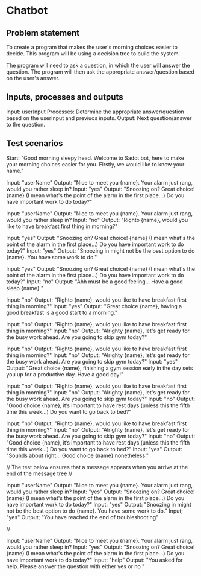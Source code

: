 # Chatbot

## Problem statement

To create a program that makes the user's morning choices easier to decide. This program will be using a decision tree to build the system.

The program will need to ask a question, in which the user will answer the question. The program will then ask the appropriate answer/question based on the user's answer.

## Inputs, processes and outputs

Input: userInput
Processes: Determine the appropriate answer/question based on the userInput and previuos inputs.
Output: Next question/answer to the question.

## Test scenarios

Start: "Good morning sleepy head.
Welcome to Sadot bot, here to make your morning choices easier for you.
Firstly, we would like to know your name."

Input: "userName"
Output: "Nice to meet you {name}. Your alarm just rang, would you rather sleep in?
Input: "yes"
Output: "Snoozing on? Great choice! {name}
(I mean what's the point of the alarm in the first place...)
Do you have important work to do today?"

Input: "userName"
Output: "Nice to meet you {name}. Your alarm just rang, would you rather sleep in?
Input: "no"
Output: "Righto {name}, would you like to have breakfast first thing in morning?"

Input: "yes"
Output: "Snoozing on? Great choice! {name}
(I mean what's the point of the alarm in the first place...)
Do you have important work to do today?"
Input: "yes"
Output: "Snoozing in might not be the best option to do {name}. You have some work to do."

Input: "yes"
Output: "Snoozing on? Great choice! {name}
(I mean what's the point of the alarm in the first place...)
Do you have important work to do today?"
Input: "no"
Output: "Ahh must be a good feeling... Have a good sleep {name} "

Input: "no"
Output: "Righto {name}, would you like to have breakfast first thing in morning?"
Input: "yes"
Output: "Great choice {name}, having a good breakfast is a good start to a morning."

Input: "no"
Output: "Righto {name}, would you like to have breakfast first thing in morning?"
Input: "no"
Output: "Alrighty {name}, let's get ready for the busy work ahead.
Are you going to skip gym today?"

Input: "no"
Output: "Righto {name}, would you like to have breakfast first thing in morning?"
Input: "no"
Output: "Alrighty {name}, let's get ready for the busy work ahead.
Are you going to skip gym today?"
Input: "yes"
Output: "Great choice {name}, finishing a gym session early in the day sets you up for a productive day. Have a good day!"

Input: "no"
Output: "Righto {name}, would you like to have breakfast first thing in morning?"
Input: "no"
Output: "Alrighty {name}, let's get ready for the busy work ahead.
Are you going to skip gym today?"
Input: "no"
Output: "Good choice {name}, it’s important to have rest days
(unless this the fifth time this week...)
Do you want to go back to bed?"

Input: "no"
Output: "Righto {name}, would you like to have breakfast first thing in morning?"
Input: "no"
Output: "Alrighty {name}, let's get ready for the busy work ahead.
Are you going to skip gym today?"
Input: "no"
Output: "Good choice {name}, it’s important to have rest days
(unless this the fifth time this week...)
Do you want to go back to bed?"
Input: "yes"
Output: "Sounds about right...
Good choice {name} nonetheless."

// The test below ensures that a message appears when you arrive at the end of the message tree //

Input: "userName"
Output: "Nice to meet you {name}. Your alarm just rang, would you rather sleep in?
Input: "yes"
Output: "Snoozing on? Great choice! {name}
(I mean what's the point of the alarm in the first place...)
Do you have important work to do today?"
Input: "yes"
Output: "Snoozing in might not be the best option to do {name}. You have some work to do."
Input; "yes"
Output; "You have reached the end of troubleshooting"

//

Input: "userName"
Output: "Nice to meet you {name}. Your alarm just rang, would you rather sleep in?
Input: "yes"
Output: "Snoozing on? Great choice! {name}
(I mean what's the point of the alarm in the first place...)
Do you have important work to do today?"
Input: "help"
Output: "You asked for help. Please answer the question with either yes or no "
